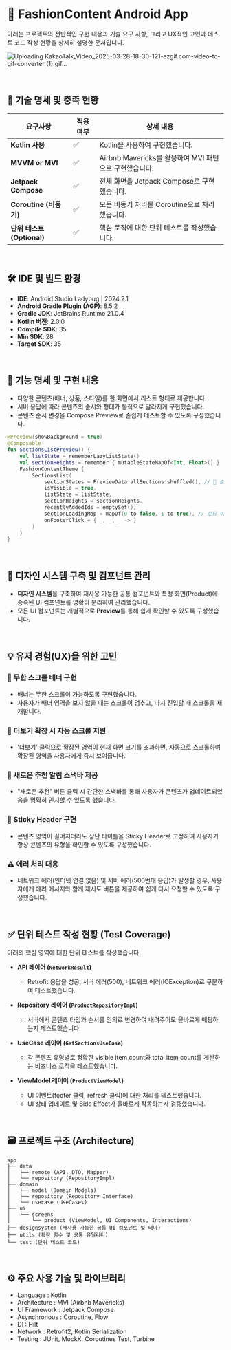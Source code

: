 # 📱 FashionContent Android App

아래는 프로젝트의 전반적인 구현 내용과 기술 요구 사항, 그리고 UX적인 고민과 테스트 코드 작성 현황을 상세히 설명한 문서입니다.

![Uploading KakaoTalk_Video_2025-03-28-18-30-121-ezgif.com-video-to-gif-converter (1).gif…]()

<br>

## 🚩 기술 명세 및 충족 현황

| 요구사항                 | 적용 여부 | 상세 내용                  |
|----------------------|-------|------------------------|
| **Kotlin 사용**          | ✅     | Kotlin을 사용하여 구현했습니다. |
| **MVVM or MVI**      | ✅| Airbnb Mavericks를 활용하여 MVI 패턴으로 구현했습니다. |
| **Jetpack Compose**  | ✅     | 전체 화면을 Jetpack Compose로 구현했습니다. |
| **Coroutine (비동기)** | ✅     | 모든 비동기 처리를 Coroutine으로 처리했습니다. |
| **단위 테스트 (Optional)**  | ✅     | 핵심 로직에 대한 단위 테스트를 작성했습니다. |

<br>

## 🛠️ IDE 및 빌드 환경
- **IDE**: Android Studio Ladybug | 2024.2.1
- **Android Gradle Plugin (AGP)**: 8.5.2
- **Gradle JDK**: JetBrains Runtime 21.0.4
- **Kotlin 버전**: 2.0.0
- **Compile SDK**: 35
- **Min SDK**: 28
- **Target SDK**: 35

<br>

## 📌 기능 명세 및 구현 내용

- 다양한 콘텐츠(배너, 상품, 스타일)를 한 화면에서 리스트 형태로 제공합니다.
- 서버 응답에 따라 콘텐츠의 순서와 형태가 동적으로 달라지게 구현했습니다.
- 콘텐츠 순서 변경을 Compose Preview로 손쉽게 테스트할 수 있도록 구성했습니다.

```kotlin
@Preview(showBackground = true)
@Composable
fun SectionsListPreview() {
    val listState = rememberLazyListState()
    val sectionHeights = remember { mutableStateMapOf<Int, Float>() }
    FashionContentTheme {
        SectionsList(
            sectionStates = PreviewData.allSections.shuffled(), // 🔁 순서 바꿔서 테스트
            isVisible = true,
            listState = listState,
            sectionHeights = sectionHeights,
            recentlyAddedIds = emptySet(),
            sectionLoadingMap = mapOf(0 to false, 1 to true), // 로딩 여부 섞어보기
            onFooterClick = { _, _, _ -> }
        )
    }
}
```

<br>

## 🎨 디자인 시스템 구축 및 컴포넌트 관리

- **디자인 시스템**을 구축하여 재사용 가능한 공통 컴포넌트와 특정 화면(Product)에 종속된 UI 컴포넌트를 명확히 분리하여 관리했습니다.
- 모든 UI 컴포넌트는 개별적으로 **Preview**를 통해 쉽게 확인할 수 있도록 구성했습니다.
  
<br>

## 💡 유저 경험(UX)을 위한 고민
### 🔁 무한 스크롤 배너 구현
- 배너는 무한 스크롤이 가능하도록 구현했습니다.
- 사용자가 배너 영역을 보지 않을 때는 스크롤이 멈추고, 다시 진입할 때 스크롤을 재개합니다.

### 📌 더보기 확장 시 자동 스크롤 지원
- '더보기' 클릭으로 확장된 영역이 현재 화면 크기를 초과하면, 자동으로 스크롤하여 확장된 영역을 사용자에게 즉시 보여줍니다.

### 🔔 새로운 추천 알림 스낵바 제공
- "새로운 추천" 버튼 클릭 시 간단한 스낵바를 통해 사용자가 콘텐츠가 업데이트되었음을 명확히 인지할 수 있도록 했습니다.

### 📌 Sticky Header 구현
- 콘텐츠 영역이 길어지더라도 상단 타이틀을 Sticky Header로 고정하여 사용자가 항상 콘텐츠의 유형을 확인할 수 있도록 구성했습니다.

### ⚠️ 에러 처리 대응
- 네트워크 에러(인터넷 연결 없음) 및 서버 에러(500번대 응답)가 발생할 경우, 사용자에게 에러 메시지와 함께 재시도 버튼을 제공하여 쉽게 다시 요청할 수 있도록 구성했습니다.
  
<br>

## ✅ 단위 테스트 작성 현황 (Test Coverage)

아래의 핵심 영역에 대한 단위 테스트를 작성했습니다:

- **API 레이어 (`NetworkResult`)**
  - Retrofit 응답을 성공, 서버 에러(500), 네트워크 에러(IOException)로 구분하여 테스트했습니다.

- **Repository 레이어 (`ProductRepositoryImpl`)**
  - 서버에서 콘텐츠 타입과 순서를 임의로 변경하여 내려주어도 올바르게 매핑하는지 테스트했습니다.

- **UseCase 레이어 (`GetSectionsUseCase`)**
  - 각 콘텐츠 유형별로 정확한 visible item count와 total item count를 계산하는 비즈니스 로직을 테스트했습니다.

- **ViewModel 레이어 (`ProductViewModel`)**
  - UI 이벤트(footer 클릭, refresh 클릭)에 대한 처리를 테스트했습니다.
  - UI 상태 업데이트 및 Side Effect가 올바르게 작동하는지 검증했습니다.

 <br>
  
## 🗃️ 프로젝트 구조 (Architecture)

```
app
├── data
│   ├── remote (API, DTO, Mapper)
│   └── repository (RepositoryImpl)
├── domain
│   ├── model (Domain Models)
│   ├── repository (Repository Interface)
│   └── usecase (UseCases)
├── ui
│   └── screens
│       └── product (ViewModel, UI Components, Interactions)
├── designsystem (재사용 가능한 공통 UI 컴포넌트 및 테마)
├── utils (확장 함수 및 공통 유틸리티)
└── test (단위 테스트 코드)
```

<br>


## ⚙️ 주요 사용 기술 및 라이브러리
- Language : Kotlin
- Architecture : MVI (Airbnb Mavericks)
- UI Framework : Jetpack Compose
- Asynchronous : Coroutine, Flow
- DI : Hilt
- Network : Retrofit2, Kotlin Serialization
- Testing : JUnit, MockK, Coroutines Test, Turbine



